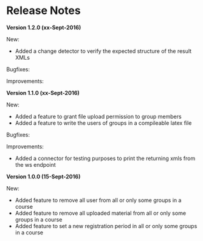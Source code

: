 Release Notes
=============

**Version 1.2.0 (xx-Sept-2016)**

New:
* Added a change detector to verify the expected structure of the result XMLs

Bugfixes:

Improvements:

**Version 1.1.0 (xx-Sept-2016)**

New:
* Added a feature to grant file upload permission to group members
* Added a feature to write the users of groups in a compileable latex file 

Bugfixes:

Improvements:
* Added a connector for testing purposes to print the returning xmls from the ws endpoint


**Version 1.0.0 (15-Sept-2016)**

New:
* Added feature to remove all user from all or only some groups in a course
* Added feature to remove all uploaded material from all or only some groups in a course
* Added feature to set a new registration period in all or only some groups in a course